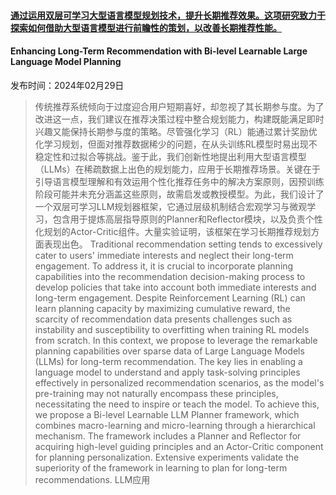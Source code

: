 #### [通过运用双层可学习大型语言模型规划技术，提升长期推荐效果。这项研究致力于探索如何借助大型语言模型进行前瞻性的策划，以改善长期推荐性能。](https://arxiv.org/abs/2403.00843)
#### Enhancing Long-Term Recommendation with Bi-level Learnable Large Language Model Planning
发布时间：2024年02月29日
> 传统推荐系统倾向于过度迎合用户短期喜好，却忽视了其长期参与度。为了改进这一点，我们建议在推荐决策过程中整合规划能力，构建既能满足即时兴趣又能保持长期参与度的策略。尽管强化学习（RL）能通过累计奖励优化学习规划，但面对推荐数据稀少的问题，在从头训练RL模型时易出现不稳定性和过拟合等挑战。鉴于此，我们创新性地提出利用大型语言模型（LLMs）在稀疏数据上出色的规划能力，应用于长期推荐场景。关键在于引导语言模型理解和有效运用个性化推荐任务中的解决方案原则，因预训练阶段可能并未充分涵盖这些原则，故需启发或教授模型。为此，我们设计了一个双层可学习LLM规划器框架，它通过层级机制结合宏观学习与微观学习，包含用于提炼高层指导原则的Planner和Reflector模块，以及负责个性化规划的Actor-Critic组件。大量实验证明，该框架在学习长期推荐规划方面表现出色。
> Traditional recommendation setting tends to excessively cater to users' immediate interests and neglect their long-term engagement. To address it, it is crucial to incorporate planning capabilities into the recommendation decision-making process to develop policies that take into account both immediate interests and long-term engagement. Despite Reinforcement Learning (RL) can learn planning capacity by maximizing cumulative reward, the scarcity of recommendation data presents challenges such as instability and susceptibility to overfitting when training RL models from scratch.
  In this context, we propose to leverage the remarkable planning capabilities over sparse data of Large Language Models (LLMs) for long-term recommendation. The key lies in enabling a language model to understand and apply task-solving principles effectively in personalized recommendation scenarios, as the model's pre-training may not naturally encompass these principles, necessitating the need to inspire or teach the model. To achieve this, we propose a Bi-level Learnable LLM Planner framework, which combines macro-learning and micro-learning through a hierarchical mechanism. The framework includes a Planner and Reflector for acquiring high-level guiding principles and an Actor-Critic component for planning personalization. Extensive experiments validate the superiority of the framework in learning to plan for long-term recommendations.
LLM应用